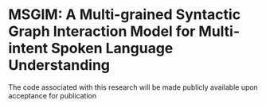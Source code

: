 # MSGIM: A Multi-grained Syntactic Graph Interaction Model for Multi-intent Spoken Language Understanding

The code associated with this research will be made publicly available upon acceptance for publication

